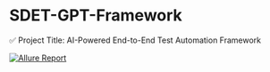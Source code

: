 # SDET-GPT-Framework
✅ Project Title: AI-Powered End-to-End Test Automation Framework

[![Allure Report](https://img.shields.io/badge/Allure-Report-blue)](https://111-Anand.github.io/SDET-GPT-Framework/)
